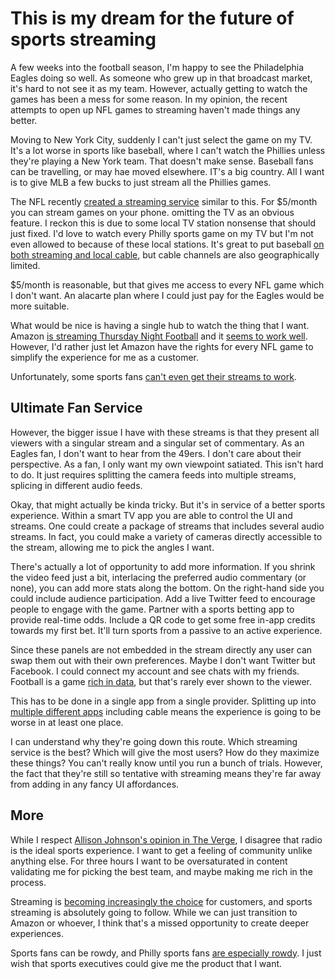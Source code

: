 <!-- 
  https://www.theverge.com/2022/7/25/23277153/nfl-plus-streaming-live-games-super-bowl-premium-subscription
https://techcrunch.com/2022/08/16/amazon-and-nielsen-close-thursday-night-football-ratings-deal/
https://techcrunch.com/2022/08/24/amazon-and-directv-partnership-brings-thursday-night-football-to-300000-bars-restaurants-and-other-venues/
https://www.theverge.com/2022/8/18/23311492/big-ten-sports-streaming-deal-peacock-paramount-confusing
https://techcrunch.com/2022/08/18/streaming-viewership-surpassed-cable-tv-for-the-first-time-says-nielsen/
https://techcrunch.com/2022/09/12/football-fans-unable-to-watch-directvs-nfl-sunday-ticket-due-to-the-website-and-app-crashing/
https://www.theverge.com/2022/9/16/23356031/amazon-thursday-night-football-nfl-streaming
https://www.theverge.com/2022/9/18/23359677/nfl-sunday-ticket-is-down-outage-directv-streaming
https://techcrunch.com/2022/09/22/amazon-prime-video-thursday-night-football-15-million-viewers/
https://www.theverge.com/2022/9/23/23369233/apple-tv-mlb-yankees-red-sox-stream-ny-ag-letitia-james-cable-yes-network
https://www.theverge.com/2022/9/24/23369306/yankees-aaron-judge-apple-tv-plus-cable-google-home-radio
https://www.theverge.com/2022/9/25/23371309/directv-nfl-sunday-ticket-issues-again-football
https://www.theverge.com/2022/9/28/23377732/amazon-prime-video-yankees-cable-baseball-yes-network
-->

# This is my dream for the future of sports streaming

A few weeks into the football season, I'm happy to see the Philadelphia Eagles doing so well. As someone who grew up in that broadcast market,
it's hard to not see it as my team. However, actually getting to watch the games has been a mess for some reason. In my opinion, the recent attempts
to open up NFL games to streaming haven't made things any better.

Moving to New York City, suddenly I can't just select the game on my TV. It's a lot worse in sports like baseball, where I can't watch the Phillies
unless they're playing a New York team. That doesn't make sense. Baseball fans can be travelling, or may hae moved elsewhere. IT's a big country. All I want is to give MLB a few bucks to just stream all the Phillies games.

The NFL recently [created a streaming service](https://www.theverge.com/2022/7/25/23277153/nfl-plus-streaming-live-games-super-bowl-premium-subscription) similar to this. For $5/month you can stream games on your phone. omitting the TV as an obvious feature. I reckon this is due to some
local TV station nonsense that should just fixed. I'd love to watch every Philly sports game on my TV but I'm not even allowed to because of these
local stations. It's great to put baseball [on both streaming and local cable](https://www.theverge.com/2022/9/28/23377732/amazon-prime-video-yankees-cable-baseball-yes-network), but cable channels are also geographically limited.

$5/month is reasonable, but that gives me access to every NFL game which I don't want. An alacarte plan where I could just pay for the Eagles would be more suitable.

What would be nice is having a single hub to watch the thing that I want. Amazon [is streaming Thursday Night Football](https://techcrunch.com/2022/08/16/amazon-and-nielsen-close-thursday-night-football-ratings-deal/) and it [seems to work well](https://www.theverge.com/2022/9/16/23356031/amazon-thursday-night-football-nfl-streaming). However, I'd rather just let Amazon have the rights for every NFL game to simplify the experience for me as a customer.

Unfortunately, some sports fans [can't even get their streams to work](https://www.theverge.com/2022/9/18/23359677/nfl-sunday-ticket-is-down-outage-directv-streaming).

## Ultimate Fan Service

However, the bigger issue I have with these streams is that they present all viewers with a singular stream and a singular set of commentary. As an Eagles fan, I don't want to hear from the 49ers. I don't care about their perspective. As a fan, I only want my own viewpoint satiated. This isn't hard to do. It just requires splitting the camera feeds into multiple streams, splicing in different audio feeds.

Okay, that might actually be kinda tricky. But it's in service of a better sports experience. Within a smart TV app you are able to control the UI and streams. One could create a package of streams that includes several audio streams. In fact, you could make a variety of cameras directly accessible to the stream, allowing me to pick the angles I want.

There's actually a lot of opportunity to add more information. If you shrink the video feed just a bit, interlacing the preferred audio commentary (or none), you can add more stats along the bottom. On the right-hand side you could include audience participation. Add a live Twitter feed to encourage people to engage with the game. Partner with a sports betting app to provide real-time odds. Include a QR code to get some free in-app credits towards my first bet. It'll turn sports from a passive to an active experience.

Since these panels are not embedded in the stream directly any user can swap them out with their own preferences. Maybe I don't want Twitter but Facebook. I could connect my account and see chats with my friends. Football is a game [rich in data](https://www.nfl.com/playerhealthandsafety/equipment-and-innovation/engineering-technology/built-by-data-nfl-helmet-innovation#:~:text=Every%20NFL%20Play%20is%20Data,its%20facemask%20%E2%80%93%20players%20are%20wearing.), but that's rarely ever shown to the viewer.

This has to be done in a single app from a single provider. Splitting up into [multiple different apps](https://www.theverge.com/2022/8/18/23311492/big-ten-sports-streaming-deal-peacock-paramount-confusing) including cable means the experience is going to be worse in at least one place.

I can understand why they're going down this route. Which streaming service is the best? Which will give the most users? How do they maximize these things? You can't really know until you run a bunch of trials. However, the fact that they're still so tentative with streaming means they're far away from adding in any fancy UI affordances.

## More 

While I respect [Allison Johnson's opinion in The Verge](https://www.theverge.com/2022/9/24/23369306/yankees-aaron-judge-apple-tv-plus-cable-google-home-radio), I disagree that radio is the ideal sports experience. I want to get a feeling of community unlike anything else. For three hours I want to be oversaturated in content validating me for picking the best team, and maybe making me rich in the process.

Streaming is [becoming increasingly the choice](https://techcrunch.com/2022/08/18/streaming-viewership-surpassed-cable-tv-for-the-first-time-says-nielsen/) for customers, and sports streaming is absolutely going to follow. While we can just transition to Amazon or whoever, I think that's a missed opportunity to create deeper experiences.

Sports fans can be rowdy, and Philly sports fans [are especially rowdy](https://en.wikipedia.org/wiki/Philadelphia_Eagles_Santa_Claus_incident). I just wish that sports executives could give me the product that I want.
